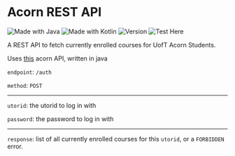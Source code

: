 # Acorn REST API
![Made with Java](https://img.shields.io/badge/Made%20with-Java-green.svg?style=flat-square&logo=Java)
![Made with Kotlin](https://img.shields.io/badge/-Kotlin-green.svg?style=flat-square&logo=kotlin)
![Version](https://img.shields.io/badge/Version-1.0.1-green.svg?style=flat-square)
![Test Here](https://img.shields.io/badge/Test-Here-informational.svg?style=flat-square&link=https://acorn-rest.herokuapp.com/auth)

A REST API to fetch currently enrolled courses for UofT Acorn Students.

Uses [this](https://github.com/LesterLyu/AcornAPI) acorn API, written in java


`endpoint`: `/auth`

`method`: `POST`

----------

`utorid`: the utorid to log in with

`password`: the password to log in with

----------

`response`: list of all currently enrolled courses for this `utorid`, or a `FORBIDDEN` error. 
